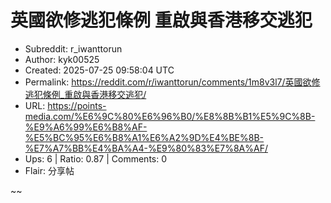 # 英國欲修逃犯條例 重啟與香港移交逃犯

- Subreddit: r_iwanttorun
- Author: kyk00525
- Created: 2025-07-25 09:58:04 UTC
- Permalink: https://reddit.com/r/iwanttorun/comments/1m8v3l7/英國欲修逃犯條例_重啟與香港移交逃犯/
- URL: https://points-media.com/%E6%9C%80%E6%96%B0/%E8%8B%B1%E5%9C%8B-%E9%A6%99%E6%B8%AF-%E5%BC%95%E6%B8%A1%E6%A2%9D%E4%BE%8B-%E7%A7%BB%E4%BA%A4-%E9%80%83%E7%8A%AF/
- Ups: 6 | Ratio: 0.87 | Comments: 0
- Flair: 分享帖


\~~

